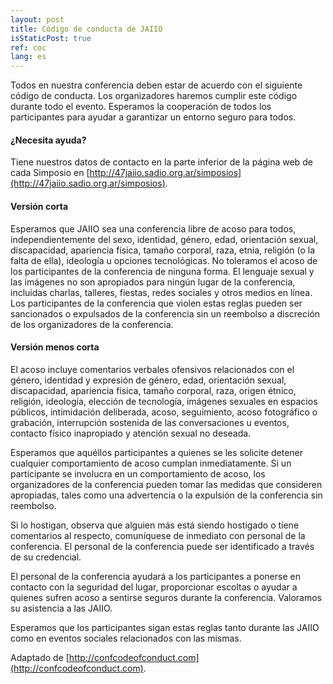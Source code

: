 ```yaml
---
layout: post
title: Código de conducta de JAIIO
isStaticPost: true
ref: coc
lang: es
---
```


Todos en nuestra conferencia deben estar de acuerdo con el siguiente código de conducta. Los organizadores haremos cumplir este código durante todo el evento. Esperamos la cooperación de todos los participantes para ayudar a garantizar un entorno seguro para todos.

#### ¿Necesita ayuda?

Tiene nuestros datos de contacto en la parte inferior de la página web de cada Simposio en [http://47jaiio.sadio.org.ar/simposios](http://47jaiio.sadio.org.ar/simposios).

#### Versión corta

Esperamos que JAIIO sea una conferencia libre de acoso para todos, independientemente del sexo, identidad, género, edad, orientación sexual, discapacidad, apariencia física, tamaño corporal, raza, etnia, religión (o la falta de ella), ideología u opciones tecnológicas. No toleramos el acoso de los participantes de la conferencia de ninguna forma. El lenguaje sexual y las imágenes no son apropiados para ningún lugar de la conferencia, incluídas charlas, talleres, fiestas, redes sociales y otros medios en línea. Los participantes de la conferencia que violen estas reglas pueden ser sancionados o expulsados ​​de la conferencia sin un reembolso a discreción de los organizadores de la conferencia.

#### Versión menos corta

El acoso incluye comentarios verbales ofensivos relacionados con el género, identidad y expresión de género, edad, orientación sexual, discapacidad, apariencia física, tamaño corporal, raza, origen étnico, religión, ideología, elección de tecnología, imágenes sexuales en espacios públicos, intimidación deliberada, acoso, seguimiento, acoso fotográfico o grabación, interrupción sostenida de las conversaciones u eventos, contacto físico inapropiado y atención sexual no deseada.

Esperamos que aquéllos participantes a quienes se les solicite detener cualquier comportamiento de acoso cumplan inmediatamente.
Si un participante se involucra en un comportamiento de acoso, los organizadores de la conferencia pueden tomar las medidas que consideren apropiadas, tales como una advertencia o la expulsión de la conferencia sin reembolso.

Si lo hostigan, observa que alguien más está siendo hostigado o tiene comentarios al respecto, comuníquese de inmediato con personal de la conferencia. El personal de la conferencia puede ser identificado a través de su credencial.

El personal de la conferencia ayudará a los participantes a ponerse en contacto con la seguridad del lugar, proporcionar escoltas o ayudar a quienes sufren acoso a sentirse seguros durante la conferencia. Valoramos su asistencia a las JAIIO.

Esperamos que los participantes sigan estas reglas tanto durante las JAIIO como en eventos sociales relacionados con las mismas.

Adaptado de [http://confcodeofconduct.com](http://confcodeofconduct.com).